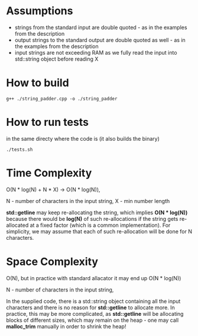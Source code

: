 # Assumptions

- strings from the standard input are double quoted - as in the examples from the description
- output strings to the standard output are double quoted as well - as in the examples from the description
- input strings are not exceeding RAM as we fully read the input into std::string object before reading X 

# How to build
```
g++ ./string_padder.cpp -o ./string_padder 
```

# How to run tests

in the same directy where the code is (it also builds the binary)
```
./tests.sh
```

# Time Complexity

O(N * log(N) + N * X) -> O(N * log(N)), 

N - number of characters in the input string, 
X - min number length

**std::getline** may keep re-allocating the string, which implies **O(N * log(N))** because there would be **log(N)** of such re-allocations if the string gets re-allocated at a fixed factor (which is a common implementation). For simplicity, we may assume that each of such re-allocation will be done for N characters.

# Space Complexity

O(N), but in practice with standard allacator it may end up O(N * log(N))

N - number of characters in the input string, 

In the supplied code, there is a std::string object containing all the input characters and there is no reason for **std::getline** to allocate more. In practice, this may be more complicated, as **std::getline** will be allocating blocks of different sizes, which may remain on the heap - one may call **malloc_trim** manually in order to shrink the heap!
